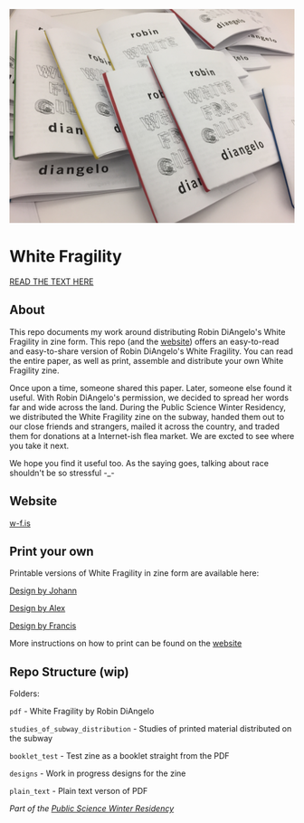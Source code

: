 ![whitefragility](wf.jpg)

# White Fragility

[READ THE TEXT HERE](whitefragility/markdown/white_fragility.md)

## About

This repo documents my work around distributing Robin DiAngelo's White Fragility
in zine form. This repo (and the [website](http://w-f.is)) offers an easy-to-read
 and easy-to-share version of Robin DiAngelo's White Fragility. You can read the 
entire paper, as well as print, assemble and distribute your own White Fragility
 zine.

Once upon a time, someone shared this paper. Later, someone else found it
useful. With Robin DiAngelo's permission, we decided to spread her words far and
wide across the land. During the Public Science Winter Residency, we distributed
the White Fragility zine on the subway, handed them out to our close friends and
strangers, mailed it across the country, and traded them for donations at a
Internet-ish flea market. We are excted to see where you take it next. 

We hope you find it useful too. As the saying goes, talking about race shouldn't
be so stressful -_-

## Website

[w-f.is](http://w-f.is)

## Print your own

Printable versions of White Fragility in zine form are available here:

[Design by
Johann](https://drive.google.com/open?id=0B0A_LPl2W2T1alJnNFczMGZhem9WWVVhWDlyTEZHZk1vdmJR)

[Design by
Alex](https://drive.google.com/open?id=0B0A_LPl2W2T1Wk5yZzZBM1VobFVIQUNNbDlPblc0XzJnRlFr)

[Design by
Francis](https://drive.google.com/open?id=0B0A_LPl2W2T1YkM3QnpaZkhpdG4xb19GNXVnZU9YRU1xQ1I4)

More instructions on how to print can be found on the [website](http://w-f.is)

## Repo Structure (wip)

Folders:

`pdf` - White Fragility by Robin DiAngelo

`studies_of_subway_distribution` - Studies of printed material distributed on the subway

`booklet_test` - Test zine as a booklet straight from the PDF

`designs` - Work in progress designs for the zine

`plain_text` - Plain text verson of PDF

_Part of the [Public Science Winter Residency](http://publicscience.co)_
